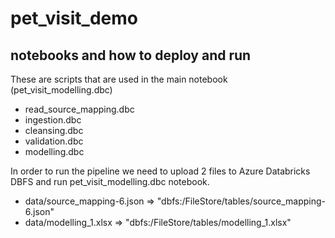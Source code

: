 # pet_visit_demo
## notebooks and how to deploy and run
These are scripts that are used in the main notebook (pet_visit_modelling.dbc)
- read_source_mapping.dbc
- ingestion.dbc
- cleansing.dbc
- validation.dbc
- modelling.dbc

In order to run the pipeline we need to upload 2 files to Azure Databricks DBFS and run pet_visit_modelling.dbc notebook. 

- data/source_mapping-6.json => "dbfs:/FileStore/tables/source_mapping-6.json"
- data/modelling_1.xlsx => "dbfs:/FileStore/tables/modelling_1.xlsx"

